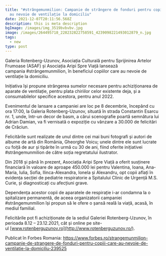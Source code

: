 ```yaml
---
title: "#strângemunmilion: Campanie de strângere de fonduri pentru copiii care
  au nevoie de ventilație la domiciliu"
date: 2021-12-07T20:11:56.568Z
description: this is meta description
bgImage: /images/img_3519bvbvbv.jpg
image: /images/264495718_228232822758591_4239098221493012879_n.jpg
tags:
  - new
type: post
---
```

Galeria Rotenberg-Uzunov, Asociația Culturală pentru Sprijinirea Artelor Frumoase (ASAF) și Asociația Aripi Spre Viață lansează campania #strângemunmilion, în beneficiul copiilor care au nevoie de ventilație la domiciliu.

Inițiativa își propune strângerea sumelor necesare pentru achiziționarea de aparate de ventilație, pentru plata chiriilor celor existente deja, și a consumabilelor specifice acestora, pentru anul 2022.

Evenimentul de lansare a campaniei are loc pe 8 decembrie, începând cu ora 17:00, la Galeria Rotenberg-Uzunov, situată în strada Constantin Esarcu nr. 1, unde, într-un decor de basm, a cărui scenografie poartă semnătura lui Adrian Damian, va fi vernisată o expoziție cu vânzare a 30.000 de felicitări de Crăciun.

Felicitările sunt realizate de unul dintre cei mai buni fotografi și autori de albume de artă din România, Gheorghe Voicu; unele dintre ele sunt lucrate cu foiță de aur și tipărite în urmă cu 30 de ani, fiind oferite inițiativei #strângemunmilion de către soția regretatului ilustrator.

Din 2018 și până în prezent, Asociația Aripi Spre Viață a oferit susținere financiară în valoare de aproape 450.000 lei pentru Valentina, Ioana, Ana-Maria, Iulia, Sofia, Ilinca-Alexandra, Ionela și Alexandru, opt copii aflați în evidența secției de pediatrie respiratorie a Spitalului Clinic de Urgență M.S. Curie, și diagnosticați cu afecțiuni grave.

Dependența acestor copii de aparatele de respirație i-ar condamna la o spitalizare permanentă, de aceea organizatorii campaniei #strângemunmilion își propun să le ofere o șansă reală la viață, acasă, în mediul familial.

Felicitările pot fi achiziționate de la sediul Galeriei Rotenberg-Uzunov, în perioada 8.12 – 23.12.2021, cât și online pe site-ul [www.rotenberguzunov.ro](http://www.rotenberguzunov.ro/).

P﻿ublicat în Forbes Romania: https://www.forbes.ro/strangemunmilion-campanie-de-strangere-de-fonduri-pentru-copiii-care-au-nevoie-de-ventilatie-la-domiciliu-239525